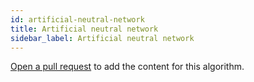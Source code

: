 ```yaml
---
id: artificial-neutral-network
title: Artificial neutral network
sidebar_label: Artificial neutral network
---
```


[Open a pull request](https://github.com/AllAlgorithms/algorithms/tree/master/docs/artificial-neutral-network.md) to add the content for this algorithm.